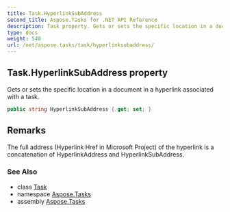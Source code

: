 ```yaml
---
title: Task.HyperlinkSubAddress
second_title: Aspose.Tasks for .NET API Reference
description: Task property. Gets or sets the specific location in a document in a hyperlink associated with a task
type: docs
weight: 540
url: /net/aspose.tasks/task/hyperlinksubaddress/
---
```

## Task.HyperlinkSubAddress property

Gets or sets the specific location in a document in a hyperlink associated with a task.

```csharp
public string HyperlinkSubAddress { get; set; }
```

## Remarks

The full address (Hyperlink Href in Microsoft Project) of the hyperlink is a concatenation of HyperlinkAddress and HyperlinkSubAddress.

### See Also

* class [Task](../)
* namespace [Aspose.Tasks](../../task/)
* assembly [Aspose.Tasks](../../../)


